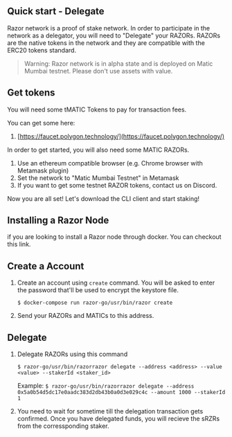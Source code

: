 ## Quick start - Delegate

Razor network is a proof of stake network. In order to participate in the network as a delegator, you will need to "Delegate" your RAZORs. RAZORs are the native tokens in the network and they are compatible with the ERC20 tokens standard.

> Warning: Razor network is in alpha state and is deployed on Matic Mumbai testnet. Please don't use assets with value.

## Get tokens

You will need some tMATIC Tokens to pay for transaction fees.

You can get some here:

1. [https://faucet.polygon.technology/](https://faucet.polygon.technology/)

In order to get started, you will also need some MATIC RAZORs.

1. Use an ethereum compatible browser (e.g. Chrome browser with Metamask plugin)
2. Set the network to "Matic Mumbai Testnet" in Metamask
3. If you want to get some testnet RAZOR tokens, contact us on Discord.

Now you are all set! Let's download the CLI client and start staking!

## Installing a Razor Node

if you are looking to install a Razor node through docker. You can checkout this link.

## Create a Account
1. Create an account using `create` command. You will be asked to enter the password that'll be used to encrypt the keystore file.

    `$ docker-compose run razor-go/usr/bin/razor create`


2. Send your RAZORs and MATICs to this address.

## Delegate
1. Delegate RAZORs using this command

    `$ razor-go/usr/bin/razorrazor delegate --address <address> --value <value> --stakerId <staker_id>`

    Example: `$ razor-go/usr/bin/razorrazor delegate --address 0x5a0b54d5dc17e0aadc383d2db43b0a0d3e029c4c --amount 1000 --stakerId 1`

2. You need to wait for sometime till the delegation transaction gets confirmed. Once you have delegated funds, you will recieve the sRZRs from the corressponding staker.

